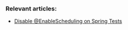 ### Relevant articles:
- [Disable @EnableScheduling on Spring Tests](https://www.baeldung.com/spring-test-disable-enablescheduling)
